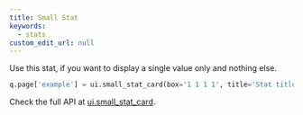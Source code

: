 ```yaml
---
title: Small Stat
keywords:
  - stats
custom_edit_url: null
---
```


Use this stat, if you want to display a single value only and nothing else.

```py
q.page['example'] = ui.small_stat_card(box='1 1 1 1', title='Stat title', value='99.99')
```

Check the full API at [ui.small_stat_card](/docs/api/ui#small_stat_card).
